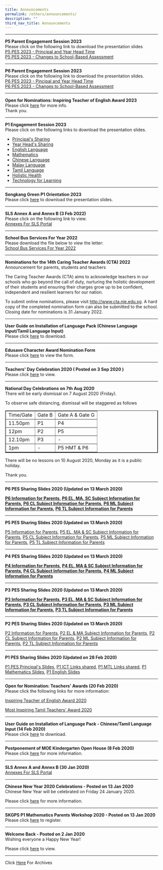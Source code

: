 ```yaml
---
title: Announcements
permalink: /others/announcements/
description: ""
third_nav_title: Announcements
---
```

<hr />
<p><strong>P5 Parent Engagement Session 2023<br /></strong>Please click on the following link to download the presentation slides<br /><a href="/files/1%20P5%20PES%202023%20-%20Principal%20and%20YH%20Time%20For%20website.pdf">P5 PES 2023 - Principal and Year Head Time</a><br /><a href="/files/2%20P5%20PES%202023%20-%20Changes%20to%20School-Based%20Assessment.pdf">P5 PES 2023 - Changes to School-Based Assessment</a></p>
<hr />
<p><strong>P6 Parent Engagement Session 2023<br /></strong>Please click on the following link to download the presentation slides.<br /><a href="/files/1%20P6%20PES%202023%20-%20Principal%20and%20YH%20Time%20for%20uploading.pdf" target="_blank" rel="noopener">P6 PES 2023 - Pincipal and Year Head Time</a><br /><a href="/files/2%20P6%20PES%202023%20-%20Changes%20to%20School-Based%20Assessment%20for%20uploading.pdf" target="_blank" rel="noopener">P6 PES 2023 - Changes to School-Based Assessment</a></p>
<hr />
<p><strong>Open for Nominations: Inspiring Teacher of English Award 2023<br /></strong>Please click&nbsp;<a href="/others/announcements/open-for-nominations-inspiring-teacher-of-english-award-2023">here</a> for more info.<br />Thank you.</p>
<hr />
<p><strong>P1 Engagement Session 2023<br /></strong>Please click on the following links to download the presentation slides.</p>
<ul>
<li><a href="/files/Principals%20Sharing.pdf">Principal's Sharing</a></li>
<li><a href="/files/Year%20Head%20Sharing.pdf">Year Head's Sharing</a></li>
<li><a href="/files/English%20Language.pdf">English Language</a></li>
<li><a href="/files/Mathematics.pdf">Mathematics</a></li>
<li><a href="/files/Chinese%20Language.pdf">Chinese Language</a></li>
<li><a href="/files/Malay%20Language.pdf">Malay Language</a></li>
<li><a href="/files/Tamil%20Language.pdf">Tamil Language</a></li>
<li><a href="/files/Holistic%20Health.pdf">Holistic Health</a></li>
<li><a href="/files/Technology%20for%20Learning.pdf">Technology for Learning</a></li>
</ul>
<hr />
<p><strong>Sengkang Green P1 Orientation 2023</strong><br>Please click&nbsp;<a href="/files/SengKang%20Green%20P1%20Orientation%202023%20Updated.pdf" target="_blank" rel="noopener">here</a>&nbsp;to download the presentation slides.</p>
<hr />
<p><strong>SLS Annex A and Annex B (3 Feb 2022)<br /></strong>Please click on the following link to view.<br /><a href="/files/Annexes%20For%20SLS.pdf" target="_blank" rel="noopener">Annexes For SLS Portal</a></p>
<hr />
<p><strong>School Bus Services For Year 2022<br /></strong>Please download the file below to view the letter:<br /><a href="/files/School%20Bus%20Services%20for%20Year%202022.pdf" target="_blank" rel="noopener">School Bus Services For Year 2022</a></p>
<hr />
<p><strong>Nominations for the 14th Caring Teacher Awards (CTA) 2022<br /></strong>Announcement for parents, students and teachers</p>
<p>The Caring Teacher Awards (CTA) aims to acknowledge teachers in our schools who go beyond the call of duty, nurturing the holistic development of their students and ensuring their charges grow up to be confident, independent and resilient learners for our nation.</p>
<p>To submit online nominations, please visit&nbsp;<a href="http://www.cta.nie.edu.sg/">http://www.cta.nie.edu.sg</a>. A hard copy of the completed nomination form can also be submitted to the school. Closing date for nominations is 31 January 2022.</p>
<hr />
<p><strong>User Guide on Installation of Language Pack (Chinese Language Input/Tamil Language Input)<br /></strong>Please click&nbsp;<a href="/files/User%20Guide%20to%20install%20language%20in%20Win%2010.pdf" target="_blank" rel="noopener">here</a>&nbsp;to download.</p>
<hr />
<p><strong>Edusave Character Award Nomination Form<br /></strong>Please click&nbsp;<a href="/files/ECHA%20NOMINATION%20FORM%202020.pdf" target="_blank" rel="noopener">here</a>&nbsp;to view the form.<strong><br /></strong></p>
<hr />
<p><strong>Teachers' Day Celebration 2020 ( Posted on 3 Sep 2020 )<br /></strong>Please click&nbsp;<a href="/others/announcements/teachers-day-celebration-2020">here</a>&nbsp;to view.<strong><br /></strong></p>
<hr />
<p><strong>National Day Celebrations on 7th Aug 2020<br /></strong>There will be early dismissal on 7 August 2020 (Friday).</p>
<p>To observe safe distancing, dismissal will be staggered as follows</p>
<table border="2">
<tbody>
<tr>
<td>Time/Gate</td>
<td>Gate B</td>
<td>Gate A &amp; Gate G</td>
</tr>
<tr>
<td>11.50pm</td>
<td>P1</td>
<td>P4</td>
</tr>
<tr>
<td>12pm</td>
<td>P2</td>
<td>P5</td>
</tr>
<tr>
<td>12.10pm</td>
<td>P3</td>
<td>-</td>
</tr>
<tr>
<td>1pm</td>
<td>-</td>
<td>P5 HMT &amp; P6</td>
</tr>
</tbody>
</table>
<p>There will be no lessons on 10 August 2020, Monday as it is a public holiday.</p>
<p>Thank you.</p>
<hr />
<p><strong>P6 PES Sharing Slides 2020 (Updated on 13 March 2020)</strong><strong><br /></strong></p>
<p><strong><a href="/files/P6%20Information%20for%20Parents%20March%202020.pdf">P6 Information for Parents</a>,&nbsp;<a href="/files/P6%20EL,%20MA,%20SC%20Subject%20Information%20for%20Parents%20March%202020.pdf">P6 EL, MA, SC Subject Information for Parents</a>,&nbsp;<a href="/files/P6%20CL%20Subject%20Information%20for%20Parents%202020.pdf">P6 CL Subject Information for Parents</a>,&nbsp;<a href="/files/P6%20ML%20Subject%20Information%20for%20Parents%20March%202020.pdf">P6 ML Subject Information for Parents</a>,&nbsp;<a href="/files/6%20TL%20Subject%20Information%20for%20Parents%20March%202020.pdf">P6 TL Subject Information for Parents</a></strong></p>
<hr />
<p><strong>P5 PES Sharing Slides 2020 (Updated on 13 March 2020)</strong></p>
<p><a href="/files/P5%20Information%20for%20Parents%20March%202020.pdf">P5 Information for Parents</a>,&nbsp;<a href="/files/P5%20EL,%20MA%20&amp;%20SC%20Subject%20Information%20for%20Parents%20March%202020.pdf">P5 EL, MA &amp; SC Subject Information for Parents</a>,&nbsp;<a href="/files/P5%20CL%20Subject%20Information%20for%20Parents%20March%202020.pdf">P5 CL Subject Information for Parents</a>,&nbsp;<a href="/files/P5%20ML%20Subject%20Information%20for%20Parents%20March%202020.pdf">P5 ML Subject Information for Parents</a>,&nbsp;<a href="/files/P5%20TL%20Subject%20Information%20for%20Parents%20March%202020.pdf">P5 TL Subject Information for Parents</a></p>
<hr />
<p><strong>P4 PES Sharing Slides 2020 (Updated on 13 March 2020)</strong></p>
<p><strong><a href="/files/P4%20Information%20for%20Parents%20March%202020.pdf">P4 Information for Parents</a>,&nbsp;<a href="/files/P4%20EL,%20MA%20&amp;%20SC%20Subject%20Information%20for%20Parents%20March%202020.pdf">P4 EL, MA &amp; SC Subject Information for Parents</a>,&nbsp;<a href="/files/P4%20CL%20Subject%20Information%20for%20Parents%20March%202020.pdf">P4 CL Subject Information for Parents</a>,&nbsp;<a href="/files/P4%20ML%20Subject%20Information%20for%20Parents%20March%202020.pdf">P4 ML Subject Information for Parents</a>&nbsp;</strong></p>
<hr />
<p><strong>P3 PES Sharing Slides 2020 (Updated on 13 March 2020)</strong></p>
<p><strong><a href="/files/P3%20Information%20for%20Parents%20March%202020.pdf">P3 Information for Parents</a>,&nbsp;<a href="/files/P3%20EL,%20MA%20&amp;%20SC%20Subject%20Information%20for%20Parents%20March%202020.pdf">P3 EL, MA &amp; SC Subject Information for Parents</a>,&nbsp;<a href="/files/P3%20CL%20Subject%20Information%20for%20Parents%20March%202020.pdf">P3 CL Subject Information for Parents</a>,&nbsp;<a href="/files/P3%20ML%20Subject%20Information%20for%20Parents%20March%202020.pdf">P3 ML Subject Information for Parents</a>,&nbsp;<a href="/files/P3%20TL%20Subject%20Information%20for%20Parents%20March%202020.pdf">P3 TL Subject Information for Parents</a></strong></p>
<hr />
<p><strong>P2 PES Sharing Slides 2020 (Updated on 13 March 2020)</strong></p>
<p><a href="/files/P2%20Information%20for%20Parents%20March%202020.pdf">P2 Information for Parents</a>,&nbsp;<a href="/files/P2%20EL%20&amp;%20MA%20Subject%20Information%20for%20Parents%20March%202020.pdf">P2 EL &amp; MA Subject Information for Parents</a>,&nbsp;<a href="/files/P2%20CL%20Subject%20Information%20for%20Parents%202020.pdf">P2 CL Subject Information for Parents</a>,&nbsp;<a href="/files/P2%20ML%20Subject%20Information%20for%20Parents%20March%202020.pdf">P2 ML Subject Information for Parents</a>,&nbsp;<a href="/files/P2%20TL%20Subject%20Information%20for%20Parents%20March%202020.pdf">P2 TL Subject Information for Parents</a>&nbsp;</p>
<hr />
<p><strong>P1 PES Sharing Slides 2020 (Updated on 28 Feb 2020)&nbsp;</strong></p>
<p><a href="/files/P1%20PES%20Principal's%20Slides.pdf" target="_blank" rel="noopener">P1 PES Principal's Slides</a>,&nbsp;<a href="/files/P1%20ICT%20Links%20shared%20during%20P1%20PES%20Jan%202020.pdf" target="_blank" rel="noopener">P1 ICT Links shared</a>,&nbsp;<a href="/files/P1%20MTL%20Links%20shared%20during%20P1%20PES%20Jan%202020.pdf" target="_blank" rel="noopener">P1 MTL Links shared</a>,&nbsp;<a href="/files/P1%20Mathematics%20Curriculum.pdf" target="_blank" rel="noopener">P1 Mathematics Slides</a>,&nbsp;<a href="/files/P1%20English%20Curriculum.pdf" target="_blank" rel="noopener">P1 English Slides</a><strong><br /></strong></p>
<hr />
<p><strong>Open for Nomination: Teachers' Awards (20 Feb 2020)<br /></strong>Please click the following links for more information:</p>
<p><a href="/others/announcements/open-for-nominations-inspiring-teacher-of-english-award-2020">Inspiring Teacher of English Award 2020</a></p>
<p><a href="/others/announcements/open-for-nominations-most-inspiring-tamil-teachers-award-2020">Most Inspiring Tamil Teachers' Award 2020</a></p>
<hr />
<p><strong>User Guide on Installation of Language Pack - Chinese/Tamil Language Input (14 Feb 2020)</strong><br />Please click&nbsp;<a href="/files/User%20Guide%20to%20install%20language%20in%20Win%2010.pdf" target="_blank" rel="noopener">here</a> to download.</p>
<hr />
<p><strong>Postponement of MOE Kindergarten Open House (8 Feb 2020)</strong><br />Please click&nbsp;<a href="/files/MK_Open_House.pdf" target="_blank" rel="noopener">here</a> for more information.<strong><br /></strong></p>
<hr />
<p><strong>SLS Annex A and Annex B (30 Jan 2020)</strong><br /><a href="/files/Annexes%20For%20SLS.pdf" target="_blank" rel="noopener">Annexes For SLS Portal</a></p>
<hr />
<p><strong>Chinese New Year 2020 Celebrations - Posted on 13 Jan 2020<br /></strong>Chinese New Year will be celebrated on&nbsp;Friday 24 January 2020.&nbsp;</p>
<p>Please click&nbsp;<a href="/others/announcements/chinese-new-year-2020-celebrations" target="_parent">here</a>&nbsp;for more information.</p>
<hr />
<p><strong>SKGPS P1 Mathematics Parents Workshop 2020 - Posted on 13 Jan 2020<br /></strong>Please click&nbsp;<a href="https://www.eventbrite.com/e/skgps-p1-mathematics-parents-workshop-2020-tickets-89464118587" target="_blank" rel="noopener">here</a>&nbsp;to register.</p>
<hr />
<p><strong>Welcome Back - Posted on 2 Jan 2020<br /></strong>Wishing everyone a Happy New Year!&nbsp;</p>
<p>Please click&nbsp;<a href="/others/announcements/welcome-back" target="_parent">here</a>&nbsp;to view.</p>
<hr />
<p>Click&nbsp;<a href="/others/announcements-archives" target="">Here</a>&nbsp;For Archives</p>